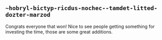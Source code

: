 ## `~hobryl-bictyp-ricdus-nochec--tamdet-litted-dozter-marzod`
Congrats everyone that won! Nice to see people getting something for investing the time, those are some great additions.